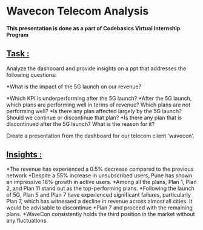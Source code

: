 # Wavecon Telecom Analysis
#### This presentation is done as a part of Codebasics Virtual Internship Program

## <u> Task : </u>
  Analyze the dashboard and provide insights on a ppt that addresses the following questions:

   *What is the impact of the 5G launch on our revenue?
   
   *Which KPI is underperforming after the 5G launch?
   *After the 5G launch, which plans are performing well in terms of revenue? Which plans are not performing well?
   *Is there any plan affected largely by the 5G launch? Should we continue or discontinue that plan?
   *Is there any plan that is discontinued after the 5G launch? What is the reason for it?
   
  Create a presentation from the dashboard for our telecom client 'wavecon'.

## <u> Insights : </u>

 *The revenue has experienced a 0.5% decrease compared to the previous network
 *Despite a 55% increase in unsubscribed users, Pune has shown an impressive 18% growth in active users.
 *Among all the plans, Plan 1, Plan 2, and Plan 11 stand out as the top-performing plans.
 *Following the launch of 5G, Plan 5 and Plan 7 have experienced significant failures, particularly Plan 7, which has witnessed a decline in revenue across almost all cities. It would be advisable to discontinue 
 *Plan 7 and proceed with the remaining plans.
 *WaveCon consistently holds the third position in the market without any fluctuations.
